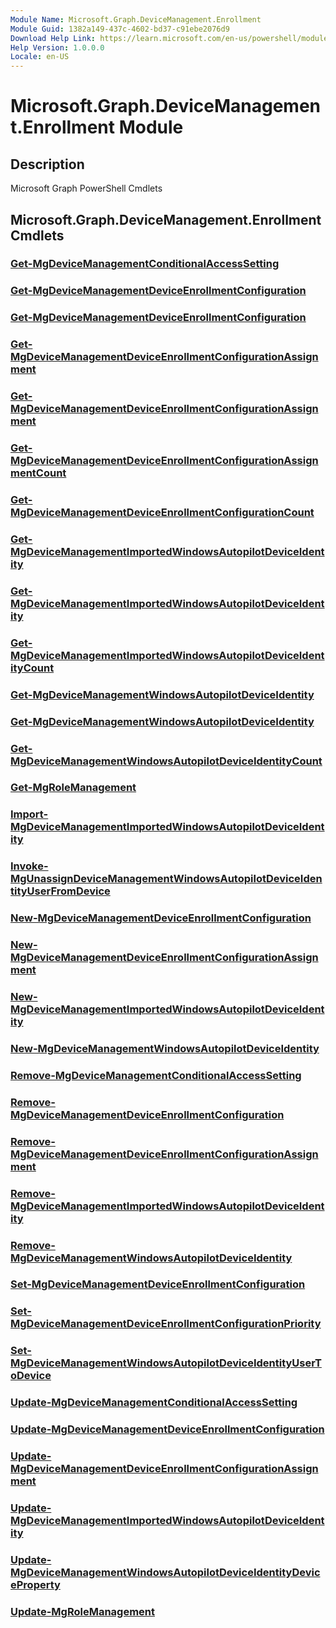 ```yaml
---
Module Name: Microsoft.Graph.DeviceManagement.Enrollment
Module Guid: 1382a149-437c-4602-bd37-c91ebe2076d9
Download Help Link: https://learn.microsoft.com/en-us/powershell/module/microsoft.graph.devicemanagement.enrollment/?view=graph-powershell-1.0
Help Version: 1.0.0.0
Locale: en-US
---
```


# Microsoft.Graph.DeviceManagement.Enrollment Module
## Description
Microsoft Graph PowerShell Cmdlets

## Microsoft.Graph.DeviceManagement.Enrollment Cmdlets
### [Get-MgDeviceManagementConditionalAccessSetting](Get-MgDeviceManagementConditionalAccessSetting.md)

### [Get-MgDeviceManagementDeviceEnrollmentConfiguration](Get-MgDeviceManagementDeviceEnrollmentConfiguration.md)

### [Get-MgDeviceManagementDeviceEnrollmentConfiguration](Get-MgDeviceManagementDeviceEnrollmentConfiguration.md)

### [Get-MgDeviceManagementDeviceEnrollmentConfigurationAssignment](Get-MgDeviceManagementDeviceEnrollmentConfigurationAssignment.md)

### [Get-MgDeviceManagementDeviceEnrollmentConfigurationAssignment](Get-MgDeviceManagementDeviceEnrollmentConfigurationAssignment.md)

### [Get-MgDeviceManagementDeviceEnrollmentConfigurationAssignmentCount](Get-MgDeviceManagementDeviceEnrollmentConfigurationAssignmentCount.md)

### [Get-MgDeviceManagementDeviceEnrollmentConfigurationCount](Get-MgDeviceManagementDeviceEnrollmentConfigurationCount.md)

### [Get-MgDeviceManagementImportedWindowsAutopilotDeviceIdentity](Get-MgDeviceManagementImportedWindowsAutopilotDeviceIdentity.md)

### [Get-MgDeviceManagementImportedWindowsAutopilotDeviceIdentity](Get-MgDeviceManagementImportedWindowsAutopilotDeviceIdentity.md)

### [Get-MgDeviceManagementImportedWindowsAutopilotDeviceIdentityCount](Get-MgDeviceManagementImportedWindowsAutopilotDeviceIdentityCount.md)

### [Get-MgDeviceManagementWindowsAutopilotDeviceIdentity](Get-MgDeviceManagementWindowsAutopilotDeviceIdentity.md)

### [Get-MgDeviceManagementWindowsAutopilotDeviceIdentity](Get-MgDeviceManagementWindowsAutopilotDeviceIdentity.md)

### [Get-MgDeviceManagementWindowsAutopilotDeviceIdentityCount](Get-MgDeviceManagementWindowsAutopilotDeviceIdentityCount.md)

### [Get-MgRoleManagement](Get-MgRoleManagement.md)

### [Import-MgDeviceManagementImportedWindowsAutopilotDeviceIdentity](Import-MgDeviceManagementImportedWindowsAutopilotDeviceIdentity.md)

### [Invoke-MgUnassignDeviceManagementWindowsAutopilotDeviceIdentityUserFromDevice](Invoke-MgUnassignDeviceManagementWindowsAutopilotDeviceIdentityUserFromDevice.md)

### [New-MgDeviceManagementDeviceEnrollmentConfiguration](New-MgDeviceManagementDeviceEnrollmentConfiguration.md)

### [New-MgDeviceManagementDeviceEnrollmentConfigurationAssignment](New-MgDeviceManagementDeviceEnrollmentConfigurationAssignment.md)

### [New-MgDeviceManagementImportedWindowsAutopilotDeviceIdentity](New-MgDeviceManagementImportedWindowsAutopilotDeviceIdentity.md)

### [New-MgDeviceManagementWindowsAutopilotDeviceIdentity](New-MgDeviceManagementWindowsAutopilotDeviceIdentity.md)

### [Remove-MgDeviceManagementConditionalAccessSetting](Remove-MgDeviceManagementConditionalAccessSetting.md)

### [Remove-MgDeviceManagementDeviceEnrollmentConfiguration](Remove-MgDeviceManagementDeviceEnrollmentConfiguration.md)

### [Remove-MgDeviceManagementDeviceEnrollmentConfigurationAssignment](Remove-MgDeviceManagementDeviceEnrollmentConfigurationAssignment.md)

### [Remove-MgDeviceManagementImportedWindowsAutopilotDeviceIdentity](Remove-MgDeviceManagementImportedWindowsAutopilotDeviceIdentity.md)

### [Remove-MgDeviceManagementWindowsAutopilotDeviceIdentity](Remove-MgDeviceManagementWindowsAutopilotDeviceIdentity.md)

### [Set-MgDeviceManagementDeviceEnrollmentConfiguration](Set-MgDeviceManagementDeviceEnrollmentConfiguration.md)

### [Set-MgDeviceManagementDeviceEnrollmentConfigurationPriority](Set-MgDeviceManagementDeviceEnrollmentConfigurationPriority.md)

### [Set-MgDeviceManagementWindowsAutopilotDeviceIdentityUserToDevice](Set-MgDeviceManagementWindowsAutopilotDeviceIdentityUserToDevice.md)

### [Update-MgDeviceManagementConditionalAccessSetting](Update-MgDeviceManagementConditionalAccessSetting.md)

### [Update-MgDeviceManagementDeviceEnrollmentConfiguration](Update-MgDeviceManagementDeviceEnrollmentConfiguration.md)

### [Update-MgDeviceManagementDeviceEnrollmentConfigurationAssignment](Update-MgDeviceManagementDeviceEnrollmentConfigurationAssignment.md)

### [Update-MgDeviceManagementImportedWindowsAutopilotDeviceIdentity](Update-MgDeviceManagementImportedWindowsAutopilotDeviceIdentity.md)

### [Update-MgDeviceManagementWindowsAutopilotDeviceIdentityDeviceProperty](Update-MgDeviceManagementWindowsAutopilotDeviceIdentityDeviceProperty.md)

### [Update-MgRoleManagement](Update-MgRoleManagement.md)


